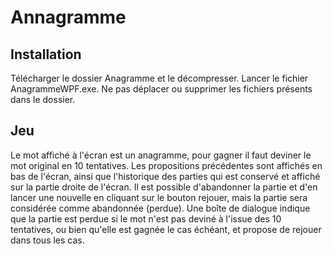 # Annagramme

## Installation

Télécharger le dossier Anagramme et le décompresser. Lancer le fichier AnagrammeWPF.exe. Ne pas déplacer ou supprimer les fichiers présents dans le dossier.

## Jeu 

Le mot affiché à l'écran est un anagramme, pour gagner il faut deviner le mot original en 10 tentatives. Les propositions précédentes sont affichés en bas de l'écran, ainsi que l'historique des parties qui est conservé et affiché sur la partie droite de l'écran. 
Il est possible d'abandonner la partie et d'en lancer une nouvelle en cliquant sur le bouton rejouer, mais la partie sera considérée comme abandonnée (perdue). 
Une boîte de dialogue indique que la partie est perdue si le mot n'est pas deviné à l'issue des 10 tentatives, ou bien qu'elle est gagnée le cas échéant, et propose de rejouer dans tous les cas.
